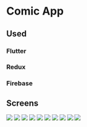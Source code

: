 # Comic App

## Used
### Flutter
### Redux
### Firebase

## Screens
![](https://github.com/kudretCanYlm/react-shopping/blob/main/images/Screenshot_1676134518.png)
![](https://github.com/kudretCanYlm/react-shopping/blob/main/images/Screenshot_1676134561.png)
![](https://github.com/kudretCanYlm/react-shopping/blob/main/images/Screenshot_1676134595.png)
![](https://github.com/kudretCanYlm/react-shopping/blob/main/images/Screenshot_1676134812.png)
![](https://github.com/kudretCanYlm/react-shopping/blob/main/images/Screenshot_1676134816.png)
![](https://github.com/kudretCanYlm/react-shopping/blob/main/images/Screenshot_1676134819.png)
![](https://github.com/kudretCanYlm/react-shopping/blob/main/images/Screenshot_1676134823.png)
![](https://github.com/kudretCanYlm/react-shopping/blob/main/images/Screenshot_1676134836.png)
![](https://github.com/kudretCanYlm/react-shopping/blob/main/images/Screenshot_1676134845.png)
![](https://github.com/kudretCanYlm/react-shopping/blob/main/images/Screenshot_1676134856.png)

